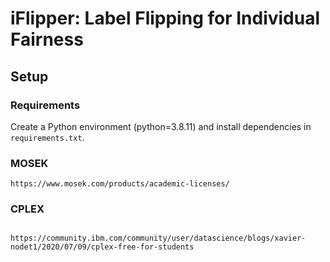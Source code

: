 # iFlipper: Label Flipping for Individual Fairness


## Setup

### Requirements
Create a Python environment (python=3.8.11) and install dependencies in ```requirements.txt```.

### MOSEK
```
https://www.mosek.com/products/academic-licenses/
```

### CPLEX
<pre>
<code>
https://community.ibm.com/community/user/datascience/blogs/xavier-nodet1/2020/07/09/cplex-free-for-students
</code>
</pre>
